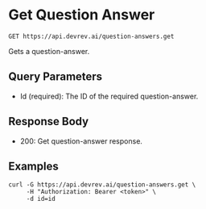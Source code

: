 # Get Question Answer

```http
GET https://api.devrev.ai/question-answers.get
```

Gets a question-answer.



## Query Parameters

- Id (required): The ID of the required question-answer.

## Response Body

- 200: Get question-answer response.

## Examples

```shell
curl -G https://api.devrev.ai/question-answers.get \
     -H "Authorization: Bearer <token>" \
     -d id=id
```